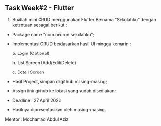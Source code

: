 ## Task Week#2 - Flutter

1. Buatlah mini CRUD menggunakan Flutter Bernama "Sekolahku" dengan ketentuan sebagai berikut :

- Package name "com.neuron.sekolahku";
- Implementasi CRUD berdasarkan hasil UI minggu kemarin :

  a. Login (Optional)

  b. List Screen (Add/Edit/Delete)

  c. Detail Screen

- Hasil Project, simpan di github masing-masing;
- Assign link github ke lokasi yang sudah disediakan;
- Deadline : 27 April 2023
- Hasilnya dipresentasikan oleh masing-masing.

Mentor : Mochamad Abdul Aziz
